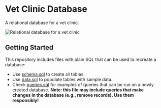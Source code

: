 # Vet Clinic Database

A relational database for a vet clinic.

![Relational database for a vet clinic](https://user-images.githubusercontent.com/106587342/199228567-b5952b28-be15-47e3-84fd-5cccf14ba420.png)

## Getting Started

This repository includes files with plain SQL that can be used to recreate a database:

- Use [schema.sql](./schema.sql) to create all tables.
- Use [data.sql](./data.sql) to populate tables with sample data.
- Check [queries.sql](./queries.sql) for examples of queries that can be run on a newly created database. **Note: this file may include queries that make changes in the database (e.g., remove records). Use them responsibly!**
